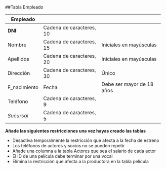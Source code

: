 ##Tabla Empleado

| Empleado     |                          |                           |
|--------------|--------------------------|---------------------------|
| **DNI**      | Cadena de caracteres, 10 |                           |
| Nombre       | Cadena de caracteres, 15 | Iniciales en mayúsculas   |
| Apellidos    | Cadena de caracteres, 20 | Iniciales en mayúsculas   |
| Dirección    | Cadena de caracteres, 30 | Único                     |
| F_nacimiento | Fecha                    | Debe ser mayor de 18 años |
| Teléfono     | Cadena de caracteres, 9  |                           |
| _Sucursal_   | Cadena de caracteres, 5  |                           |

**Añade las siguientes restricciones una vez hayas creado las tablas**
- Desactiva temporalmente la restricción que afecta a la fecha de estreno
- Los teléfonos de actores y socios no se pueden repetir
- Añade una columna a la tabla Actores que sea el salario de cada actor
- El ID de una película debe terminar por una vocal
- Elimina la restricción que afecta a la productora en la tabla película
